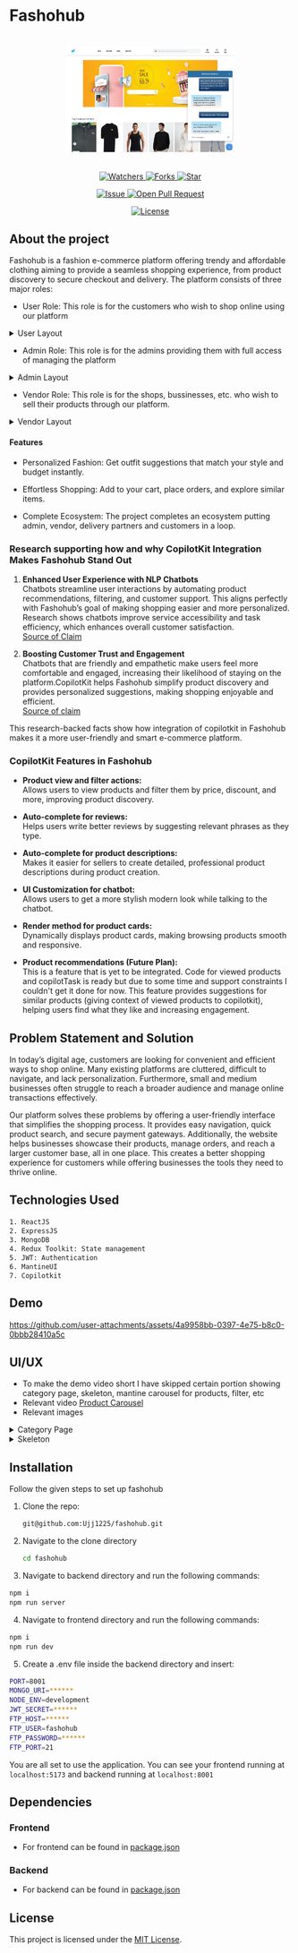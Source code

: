 # Fashohub

# <p align="center"><img src="https://github.com/Ujj1225/fashohub/blob/main/client/src/images/user_layout.png" width=300 /></p>

<p align="center">
    <p align="center">
        <a href="https://github.com/Ujj1225/fashohub" target="blank">
            <img src="https://img.shields.io/github/watchers/Ujj1225/fashohub?style=for-the-badge&logo=appveyor" alt="Watchers"/>
        </a>
        <a href="https://github.com/Ujj1225/fashohub/fork" target="blank">
            <img src="https://img.shields.io/github/forks/Ujj1225/fashohub?style=for-the-badge&logo=appveyor" alt="Forks"/>
        </a>
        <a href="https://github.com/Ujj1225/fashohub/stargazers" target="blank">
            <img src="https://img.shields.io/github/stars/Ujj1225/fashohub?style=for-the-badge&logo=appveyor" alt="Star"/>
        </a>
    </p>
    <p align="center">
        <a href="https://github.com/Ujj1225/fashohub/issues" target="blank">
            <img src="https://img.shields.io/github/issues/Ujj1225/fashohub?style=for-the-badge&logo=appveyor" alt="Issue"/>
        </a>
        <a href="https://github.com/Ujj1225/fashohub/pulls" target="blank">
            <img src="https://img.shields.io/github/issues-pr/Ujj1225/fashohub?style=for-the-badge&logo=appveyor" alt="Open Pull Request"/>
        </a>
    </p>
    <p align="center">
        <a href="https://github.com/Ujj1225/fashohub/blob/master/LICENSE" target="blank">
            <img src="https://img.shields.io/github/license/Ujj1225/fashohub?style=for-the-badge&logo=appveyor" alt="License" />
        </a>
    </p>
</p>


## About the project

Fashohub is a fashion e-commerce platform offering trendy and affordable clothing aiming to provide a seamless shopping experience, from product discovery to secure checkout and delivery. The platform consists of three major roles:

- User Role: This role is for the customers who wish to shop online using our platform
<details>
   <summary> User Layout </summary>
   <img src="https://github.com/Ujj1225/fashohub/blob/main/client/src/images/user_layout.png" width=750/>
 </details>

- Admin Role: This role is for the admins providing them with full access of managing the platform
<details>
   <summary> Admin Layout </summary>
   <img src="https://github.com/Ujj1225/fashohub/blob/main/client/src/images/admin_layout.png" width=750/>
 </details>

- Vendor Role: This role is for the shops, bussinesses, etc. who wish to sell their products through our platform.
<details>
   <summary> Vendor Layout </summary>
   <img src="https://github.com/Ujj1225/fashohub/blob/main/client/src/images/vendor_layout1.png" width=750/>
 </details>

#### Features

- Personalized Fashion: Get outfit suggestions that match your style and budget instantly.

- Effortless Shopping: Add to your cart, place orders, and explore similar items.

- Complete Ecosystem: The project completes an ecosystem putting admin, vendor, delivery partners and customers in a loop.

### Research supporting how and why CopilotKit Integration Makes Fashohub Stand Out

1. **Enhanced User Experience with NLP Chatbots**  
   Chatbots streamline user interactions by automating product recommendations, filtering, and customer support. This aligns perfectly with Fashohub’s goal of making shopping easier and more personalized. Research shows chatbots improve service accessibility and task efficiency, which enhances overall customer satisfaction.  
   [Source of Claim](www.theseus.fi/bitstream/handle/10024/802337/A%20Feasibility%20Study%20of%20Available%20Natural%20Language%20Chatbot%20Technologies.pdf?sequence=2)



2. **Boosting Customer Trust and Engagement**  
   Chatbots that are friendly and empathetic make users feel more comfortable and engaged, increasing their likelihood of staying on the platform.CopilotKit helps Fashohub simplify product discovery and provides personalized suggestions, making shopping enjoyable and efficient.  
   [Source of claim](https://www.emerald.com/insight/content/doi/10.1108/INTR-08-2020-0460/full/html)



This research-backed facts show how integration of copilotkit in Fashohub makes it a more user-friendly and smart e-commerce platform.

### CopilotKit Features in Fashohub

- **Product view and filter actions:**  
  Allows users to view products and filter them by price, discount, and more, improving product discovery.

- **Auto-complete for reviews:**  
  Helps users write better reviews by suggesting relevant phrases as they type.

- **Auto-complete for product descriptions:**  
  Makes it easier for sellers to create detailed, professional product descriptions during product creation.

- **UI Customization for chatbot:**  
  Allows users to get a more stylish modern look while talking to the chatbot.

- **Render method for product cards:**  
  Dynamically displays product cards, making browsing products smooth and responsive.

- **Product recommendations (Future Plan):**  
  This is a feature that is yet to be integrated. Code for viewed products and copilotTask is ready but due to some time and support constraints I couldn't get it done for now. This feature provides suggestions for similar products (giving context of viewed products to copilotkit), helping users find what they like and increasing engagement.


## Problem Statement and Solution

In today’s digital age, customers are looking for convenient and efficient ways to shop online. Many existing platforms are cluttered, difficult to navigate, and lack personalization. Furthermore, small and medium businesses often struggle to reach a broader audience and manage online transactions effectively.

Our platform solves these problems by offering a user-friendly interface that simplifies the shopping process. It provides easy navigation, quick product search, and secure payment gateways. Additionally, the website helps businesses showcase their products, manage orders, and reach a larger customer base, all in one place. This creates a better shopping experience for customers while offering businesses the tools they need to thrive online.

## Technologies Used

    1. ReactJS
    2. ExpressJS
    3. MongoDB
    4. Redux Toolkit: State management
    5. JWT: Authentication
    6. MantineUI
    7. Copilotkit

## Demo
https://github.com/user-attachments/assets/4a9958bb-0397-4e75-b8c0-0bbb28410a5c


## UI/UX
- To make the demo video short I have skipped certain portion showing category page, skeleton, mantine carousel for products, filter, etc
- Relevant video
  [Product Carousel](https://github.com/user-attachments/assets/4e155d9b-2149-4a44-ba34-8e346fd650d4)
- Relevant images
<details>
   <summary>Category Page</summary>
   <img src="https://github.com/Ujj1225/fashohub/blob/main/client/src/images/f1.png" width=750/>
 </details>
 <details>
   <summary>Skeleton</summary>
   <img src="https://github.com/Ujj1225/fashohub/blob/main/client/src/images/f2.png" width=750/>
 </details>


## Installation

Follow the given steps to set up fashohub

1. Clone the repo:

   ```bash
   git@github.com:Ujj1225/fashohub.git
   ```

2. Navigate to the clone directory

   ```bash
   cd fashohub
   ```

3. Navigate to backend directory and run the following commands:

```bash
npm i
npm run server
```

4. Navigate to frontend directory and run the following commands:

```bash
npm i
npm run dev
```

5. Create a .env file inside the backend directory and insert:

```bash
PORT=8001
MONGO_URI=******
NODE_ENV=development
JWT_SECRET=******
FTP_HOST=******
FTP_USER=fashohub
FTP_PASSWORD=******
FTP_PORT=21
```

You are all set to use the application.
You can see your frontend running at `localhost:5173` and backend running at `localhost:8001`

## Dependencies

### Frontend

- For frontend can be found in [package.json](./client/package.json)

### Backend

- For backend can be found in [package.json](./server/package.json)

## License

This project is licensed under the [MIT License](/LICENSE).
